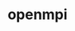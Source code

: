 ---
title: "openmpi"
layout: cache
categories: [package, develop-2024-10-13]
meta: {"versions": ["4.1.6", "5.0.5"], "compilers": ["apple-clang@=15.0.0", "cce@=15.0.1", "gcc@=11.1.0", "gcc@=11.4.0", "gcc@=12.3.0", "gcc@=13.2.0", "gcc@=7.3.1", "gcc@=9.4.0", "oneapi@=2024.2.1"], "oss": ["amzn2", "rhel8", "ubuntu20.04", "ubuntu22.04", "ubuntu24.04", "ventura"], "platforms": ["darwin", "linux"], "targets": ["aarch64", "neoverse_n1", "neoverse_v1", "ppc64le", "x86_64_v3", "zen4"], "stacks": ["aws-isc", "aws-isc-aarch64", "aws-pcluster-neoverse_v1", "data-vis-sdk", "e4s", "e4s-cray-rhel", "e4s-neoverse_v1", "e4s-oneapi", "e4s-power", "ml-darwin-aarch64-mps", "ml-linux-x86_64-cpu", "ml-linux-x86_64-cuda", "radiuss-aws", "radiuss-aws-aarch64", "root", "tutorial"], "num_specs": 32, "num_specs_by_stack": {"root": 32, "ml-darwin-aarch64-mps": 1, "radiuss-aws-aarch64": 2, "aws-isc-aarch64": 10, "aws-pcluster-neoverse_v1": 2, "aws-isc": 5, "radiuss-aws": 1, "e4s-cray-rhel": 1, "e4s-power": 1, "data-vis-sdk": 1, "e4s-neoverse_v1": 1, "tutorial": 2, "e4s": 1, "e4s-oneapi": 1, "ml-linux-x86_64-cpu": 1, "ml-linux-x86_64-cuda": 2}}
spec_details: [{"hash": "5g7cnow546n6bdzjujfdnvagutudrtqa", "compiler": "apple-clang@=15.0.0", "versions": ["5.0.5"], "os": "ventura", "platform": "darwin", "target": "aarch64", "variants": ["+atomics", "build_system=autotools", "~cuda", "~debug", "fabrics=none", "~gpfs", "~internal-hwloc", "~internal-libevent", "~internal-pmix", "~java", "~lustre", "~memchecker", "~openshmem", "~romio", "romio-filesystem=none", "+rsh", "schedulers=none", "~static", "+vt", "+wrapper-rpath"], "stacks": ["root", "ml-darwin-aarch64-mps"], "size": "-", "tarball": "https://binaries.spack.io/develop-2024-10-13/build_cache/darwin-ventura-aarch64/apple-clang-15.0.0/openmpi-5.0.5/darwin-ventura-aarch64-apple-clang-15.0.0-openmpi-5.0.5-5g7cnow546n6bdzjujfdnvagutudrtqa.spack"}, {"hash": "jryyk74i5tbtj2xnf4i7wt27jp3xnv2y", "compiler": "gcc@=7.3.1", "versions": ["5.0.5"], "os": "amzn2", "platform": "linux", "target": "aarch64", "variants": ["+atomics", "build_system=autotools", "~cuda", "~debug", "fabrics=none", "~gpfs", "~internal-hwloc", "~internal-libevent", "~internal-pmix", "~java", "~lustre", "~memchecker", "~openshmem", "~romio", "romio-filesystem=none", "+rsh", "schedulers=none", "~static", "+vt", "+wrapper-rpath"], "stacks": ["root", "radiuss-aws-aarch64"], "size": "-", "tarball": "https://binaries.spack.io/develop-2024-10-13/build_cache/linux-amzn2-aarch64/gcc-7.3.1/openmpi-5.0.5/linux-amzn2-aarch64-gcc-7.3.1-openmpi-5.0.5-jryyk74i5tbtj2xnf4i7wt27jp3xnv2y.spack"}, {"hash": "4lkc45wgwcqtbn3o7dfqzvfcc7pvunlx", "compiler": "gcc@=7.3.1", "versions": ["5.0.5"], "os": "amzn2", "platform": "linux", "target": "aarch64", "variants": ["+atomics", "build_system=autotools", "~cuda", "~debug", "fabrics=ofi", "~gpfs", "~internal-hwloc", "~internal-libevent", "~internal-pmix", "~java", "~lustre", "~memchecker", "~openshmem", "~romio", "romio-filesystem=none", "+rsh", "schedulers=none", "~static", "+vt", "+wrapper-rpath"], "stacks": ["root", "aws-isc-aarch64"], "size": "-", "tarball": "https://binaries.spack.io/develop-2024-10-13/build_cache/linux-amzn2-aarch64/gcc-7.3.1/openmpi-5.0.5/linux-amzn2-aarch64-gcc-7.3.1-openmpi-5.0.5-4lkc45wgwcqtbn3o7dfqzvfcc7pvunlx.spack"}, {"hash": "6hxkjmuh3r2n2vfs6wubirkd356pqvcc", "compiler": "gcc@=7.3.1", "versions": ["5.0.5"], "os": "amzn2", "platform": "linux", "target": "aarch64", "variants": ["+atomics", "build_system=autotools", "~cuda", "~debug", "fabrics=ofi", "~gpfs", "~internal-hwloc", "~internal-libevent", "~internal-pmix", "~java", "~lustre", "~memchecker", "~openshmem", "~romio", "romio-filesystem=none", "+rsh", "schedulers=none", "~static", "+vt", "+wrapper-rpath"], "stacks": ["root", "aws-isc-aarch64"], "size": "-", "tarball": "https://binaries.spack.io/develop-2024-10-13/build_cache/linux-amzn2-aarch64/gcc-7.3.1/openmpi-5.0.5/linux-amzn2-aarch64-gcc-7.3.1-openmpi-5.0.5-6hxkjmuh3r2n2vfs6wubirkd356pqvcc.spack"}, {"hash": "iwex5ebklaxdozaos2g7eh4xk6zxrs6g", "compiler": "gcc@=7.3.1", "versions": ["5.0.5"], "os": "amzn2", "platform": "linux", "target": "aarch64", "variants": ["+atomics", "build_system=autotools", "~cuda", "~debug", "fabrics=ofi", "~gpfs", "~internal-hwloc", "~internal-libevent", "~internal-pmix", "~java", "~lustre", "~memchecker", "~openshmem", "~romio", "romio-filesystem=none", "+rsh", "schedulers=none", "~static", "+vt", "+wrapper-rpath"], "stacks": ["root", "aws-isc-aarch64"], "size": "-", "tarball": "https://binaries.spack.io/develop-2024-10-13/build_cache/linux-amzn2-aarch64/gcc-7.3.1/openmpi-5.0.5/linux-amzn2-aarch64-gcc-7.3.1-openmpi-5.0.5-iwex5ebklaxdozaos2g7eh4xk6zxrs6g.spack"}, {"hash": "cv3qmpmmezcjyogn3v6wm35zjinnbujd", "compiler": "gcc@=7.3.1", "versions": ["5.0.5"], "os": "amzn2", "platform": "linux", "target": "aarch64", "variants": ["+atomics", "build_system=autotools", "~cuda", "~debug", "fabrics=auto", "~gpfs", "~internal-hwloc", "~internal-libevent", "~internal-pmix", "~java", "~lustre", "~memchecker", "~openshmem", "~romio", "romio-filesystem=none", "+rsh", "schedulers=none", "~static", "+vt", "+wrapper-rpath"], "stacks": ["root", "aws-isc-aarch64"], "size": "-", "tarball": "https://binaries.spack.io/develop-2024-10-13/build_cache/linux-amzn2-aarch64/gcc-7.3.1/openmpi-5.0.5/linux-amzn2-aarch64-gcc-7.3.1-openmpi-5.0.5-cv3qmpmmezcjyogn3v6wm35zjinnbujd.spack"}, {"hash": "hpzljf6xp2c6ivt3dljtrwgskpwymj7x", "compiler": "gcc@=7.3.1", "versions": ["4.1.6"], "os": "amzn2", "platform": "linux", "target": "aarch64", "variants": ["+atomics", "build_system=autotools", "~cuda", "~cxx", "~cxx_exceptions", "~debug", "fabrics=ofi", "~gpfs", "~internal-hwloc", "~internal-libevent", "~internal-pmix", "~java", "+legacylaunchers", "~lustre", "~memchecker", "~openshmem", "~orterunprefix", "~pmi", "+romio", "romio-filesystem=none", "+rsh", "schedulers=slurm", "~singularity", "~static", "+vt", "+wrapper-rpath"], "stacks": ["root", "aws-isc-aarch64"], "size": "-", "tarball": "https://binaries.spack.io/develop-2024-10-13/build_cache/linux-amzn2-aarch64/gcc-7.3.1/openmpi-4.1.6/linux-amzn2-aarch64-gcc-7.3.1-openmpi-4.1.6-hpzljf6xp2c6ivt3dljtrwgskpwymj7x.spack"}, {"hash": "xlnx4ohdcsnhmuartjku2w7xgogrtxrx", "compiler": "gcc@=12.3.0", "versions": ["5.0.5"], "os": "amzn2", "platform": "linux", "target": "neoverse_n1", "variants": ["~atomics", "build_system=autotools", "~cuda", "~debug", "fabrics=ofi", "~gpfs", "~internal-hwloc", "~internal-libevent", "~internal-pmix", "~java", "~lustre", "~memchecker", "~openshmem", "+romio", "romio-filesystem=none", "+rsh", "schedulers=slurm", "~static", "+vt", "+wrapper-rpath"], "stacks": ["root", "aws-pcluster-neoverse_v1"], "size": "-", "tarball": "https://binaries.spack.io/develop-2024-10-13/build_cache/linux-amzn2-neoverse_n1/gcc-12.3.0/openmpi-5.0.5/linux-amzn2-neoverse_n1-gcc-12.3.0-openmpi-5.0.5-xlnx4ohdcsnhmuartjku2w7xgogrtxrx.spack"}, {"hash": "l2vhhoboi7y76pe7fwzaoq3wbrz54y5d", "compiler": "gcc@=7.3.1", "versions": ["5.0.5"], "os": "amzn2", "platform": "linux", "target": "neoverse_n1", "variants": ["+atomics", "build_system=autotools", "~cuda", "~debug", "fabrics=none", "~gpfs", "~internal-hwloc", "~internal-libevent", "~internal-pmix", "~java", "~lustre", "~memchecker", "~openshmem", "~romio", "romio-filesystem=none", "+rsh", "schedulers=none", "~static", "+vt", "+wrapper-rpath"], "stacks": ["root", "radiuss-aws-aarch64"], "size": "-", "tarball": "https://binaries.spack.io/develop-2024-10-13/build_cache/linux-amzn2-neoverse_n1/gcc-7.3.1/openmpi-5.0.5/linux-amzn2-neoverse_n1-gcc-7.3.1-openmpi-5.0.5-l2vhhoboi7y76pe7fwzaoq3wbrz54y5d.spack"}, {"hash": "acmisdqe5x2jsoxdcdszkpdtj3avwd3q", "compiler": "gcc@=7.3.1", "versions": ["5.0.5"], "os": "amzn2", "platform": "linux", "target": "neoverse_n1", "variants": ["+atomics", "build_system=autotools", "~cuda", "~debug", "fabrics=ofi", "~gpfs", "~internal-hwloc", "~internal-libevent", "~internal-pmix", "~java", "~lustre", "~memchecker", "~openshmem", "~romio", "romio-filesystem=none", "+rsh", "schedulers=none", "~static", "+vt", "+wrapper-rpath"], "stacks": ["root", "aws-isc-aarch64"], "size": "-", "tarball": "https://binaries.spack.io/develop-2024-10-13/build_cache/linux-amzn2-neoverse_n1/gcc-7.3.1/openmpi-5.0.5/linux-amzn2-neoverse_n1-gcc-7.3.1-openmpi-5.0.5-acmisdqe5x2jsoxdcdszkpdtj3avwd3q.spack"}, {"hash": "xhchluafnk7iazc6dcvqquluaqccd7ib", "compiler": "gcc@=7.3.1", "versions": ["5.0.5"], "os": "amzn2", "platform": "linux", "target": "neoverse_n1", "variants": ["+atomics", "build_system=autotools", "~cuda", "~debug", "fabrics=ofi", "~gpfs", "~internal-hwloc", "~internal-libevent", "~internal-pmix", "~java", "~lustre", "~memchecker", "~openshmem", "~romio", "romio-filesystem=none", "+rsh", "schedulers=none", "~static", "+vt", "+wrapper-rpath"], "stacks": ["root", "aws-isc-aarch64"], "size": "-", "tarball": "https://binaries.spack.io/develop-2024-10-13/build_cache/linux-amzn2-neoverse_n1/gcc-7.3.1/openmpi-5.0.5/linux-amzn2-neoverse_n1-gcc-7.3.1-openmpi-5.0.5-xhchluafnk7iazc6dcvqquluaqccd7ib.spack"}, {"hash": "p4nvqjp2xkcq6l3lcjtxkhcxnzy23yhc", "compiler": "gcc@=7.3.1", "versions": ["5.0.5"], "os": "amzn2", "platform": "linux", "target": "neoverse_n1", "variants": ["+atomics", "build_system=autotools", "~cuda", "~debug", "fabrics=ofi", "~gpfs", "~internal-hwloc", "~internal-libevent", "~internal-pmix", "~java", "~lustre", "~memchecker", "~openshmem", "~romio", "romio-filesystem=none", "+rsh", "schedulers=none", "~static", "+vt", "+wrapper-rpath"], "stacks": ["root", "aws-isc-aarch64"], "size": "-", "tarball": "https://binaries.spack.io/develop-2024-10-13/build_cache/linux-amzn2-neoverse_n1/gcc-7.3.1/openmpi-5.0.5/linux-amzn2-neoverse_n1-gcc-7.3.1-openmpi-5.0.5-p4nvqjp2xkcq6l3lcjtxkhcxnzy23yhc.spack"}, {"hash": "czvtzejzybuntwzii5wud4n74sar5g5q", "compiler": "gcc@=7.3.1", "versions": ["4.1.6"], "os": "amzn2", "platform": "linux", "target": "neoverse_n1", "variants": ["+atomics", "build_system=autotools", "~cuda", "~cxx", "~cxx_exceptions", "~debug", "fabrics=ofi", "~gpfs", "~internal-hwloc", "~internal-libevent", "~internal-pmix", "~java", "+legacylaunchers", "~lustre", "~memchecker", "~openshmem", "~orterunprefix", "~pmi", "+romio", "romio-filesystem=none", "+rsh", "schedulers=slurm", "~singularity", "~static", "+vt", "+wrapper-rpath"], "stacks": ["root", "aws-isc-aarch64"], "size": "-", "tarball": "https://binaries.spack.io/develop-2024-10-13/build_cache/linux-amzn2-neoverse_n1/gcc-7.3.1/openmpi-4.1.6/linux-amzn2-neoverse_n1-gcc-7.3.1-openmpi-4.1.6-czvtzejzybuntwzii5wud4n74sar5g5q.spack"}, {"hash": "u6ppikwlxqaprrjxcwarfqzfsuu4rupr", "compiler": "gcc@=7.3.1", "versions": ["5.0.5"], "os": "amzn2", "platform": "linux", "target": "neoverse_n1", "variants": ["+atomics", "build_system=autotools", "~cuda", "~debug", "fabrics=auto", "~gpfs", "~internal-hwloc", "~internal-libevent", "~internal-pmix", "~java", "~lustre", "~memchecker", "~openshmem", "~romio", "romio-filesystem=none", "+rsh", "schedulers=none", "~static", "+vt", "+wrapper-rpath"], "stacks": ["root", "aws-isc-aarch64"], "size": "-", "tarball": "https://binaries.spack.io/develop-2024-10-13/build_cache/linux-amzn2-neoverse_n1/gcc-7.3.1/openmpi-5.0.5/linux-amzn2-neoverse_n1-gcc-7.3.1-openmpi-5.0.5-u6ppikwlxqaprrjxcwarfqzfsuu4rupr.spack"}, {"hash": "dpukgv7lh2xnqob2vhxlsv34akryue6k", "compiler": "gcc@=12.3.0", "versions": ["5.0.5"], "os": "amzn2", "platform": "linux", "target": "neoverse_v1", "variants": ["~atomics", "build_system=autotools", "~cuda", "~debug", "fabrics=ofi", "~gpfs", "~internal-hwloc", "~internal-libevent", "~internal-pmix", "~java", "~lustre", "~memchecker", "~openshmem", "+romio", "romio-filesystem=none", "+rsh", "schedulers=slurm", "~static", "+vt", "+wrapper-rpath"], "stacks": ["root", "aws-pcluster-neoverse_v1"], "size": "-", "tarball": "https://binaries.spack.io/develop-2024-10-13/build_cache/linux-amzn2-neoverse_v1/gcc-12.3.0/openmpi-5.0.5/linux-amzn2-neoverse_v1-gcc-12.3.0-openmpi-5.0.5-dpukgv7lh2xnqob2vhxlsv34akryue6k.spack"}, {"hash": "anodcws56agafy4rf5kudl6pumbmqtk2", "compiler": "gcc@=7.3.1", "versions": ["5.0.5"], "os": "amzn2", "platform": "linux", "target": "x86_64_v3", "variants": ["+atomics", "build_system=autotools", "~cuda", "~debug", "fabrics=ofi", "~gpfs", "~internal-hwloc", "~internal-libevent", "~internal-pmix", "~java", "~lustre", "~memchecker", "~openshmem", "~romio", "romio-filesystem=none", "+rsh", "schedulers=none", "~static", "+vt", "+wrapper-rpath"], "stacks": ["root", "aws-isc"], "size": "-", "tarball": "https://binaries.spack.io/develop-2024-10-13/build_cache/linux-amzn2-x86_64_v3/gcc-7.3.1/openmpi-5.0.5/linux-amzn2-x86_64_v3-gcc-7.3.1-openmpi-5.0.5-anodcws56agafy4rf5kudl6pumbmqtk2.spack"}, {"hash": "rwrjn6ne4y6hll3btddhkcc6ge72szae", "compiler": "gcc@=7.3.1", "versions": ["5.0.5"], "os": "amzn2", "platform": "linux", "target": "x86_64_v3", "variants": ["+atomics", "build_system=autotools", "~cuda", "~debug", "fabrics=ofi", "~gpfs", "~internal-hwloc", "~internal-libevent", "~internal-pmix", "~java", "~lustre", "~memchecker", "~openshmem", "~romio", "romio-filesystem=none", "+rsh", "schedulers=none", "~static", "+vt", "+wrapper-rpath"], "stacks": ["root", "aws-isc"], "size": "-", "tarball": "https://binaries.spack.io/develop-2024-10-13/build_cache/linux-amzn2-x86_64_v3/gcc-7.3.1/openmpi-5.0.5/linux-amzn2-x86_64_v3-gcc-7.3.1-openmpi-5.0.5-rwrjn6ne4y6hll3btddhkcc6ge72szae.spack"}, {"hash": "iqn43mvuqlqbzs4afs5dbosfcsnlp244", "compiler": "gcc@=7.3.1", "versions": ["5.0.5"], "os": "amzn2", "platform": "linux", "target": "x86_64_v3", "variants": ["+atomics", "build_system=autotools", "~cuda", "~debug", "fabrics=none", "~gpfs", "~internal-hwloc", "~internal-libevent", "~internal-pmix", "~java", "~lustre", "~memchecker", "~openshmem", "~romio", "romio-filesystem=none", "+rsh", "schedulers=none", "~static", "+vt", "+wrapper-rpath"], "stacks": ["radiuss-aws", "root"], "size": "-", "tarball": "https://binaries.spack.io/develop-2024-10-13/build_cache/linux-amzn2-x86_64_v3/gcc-7.3.1/openmpi-5.0.5/linux-amzn2-x86_64_v3-gcc-7.3.1-openmpi-5.0.5-iqn43mvuqlqbzs4afs5dbosfcsnlp244.spack"}, {"hash": "qdtslb7auowx3agagiqrqn4vhl5lwvgi", "compiler": "gcc@=7.3.1", "versions": ["5.0.5"], "os": "amzn2", "platform": "linux", "target": "x86_64_v3", "variants": ["+atomics", "build_system=autotools", "~cuda", "~debug", "fabrics=ofi", "~gpfs", "~internal-hwloc", "~internal-libevent", "~internal-pmix", "~java", "~lustre", "~memchecker", "~openshmem", "~romio", "romio-filesystem=none", "+rsh", "schedulers=none", "~static", "+vt", "+wrapper-rpath"], "stacks": ["root", "aws-isc"], "size": "-", "tarball": "https://binaries.spack.io/develop-2024-10-13/build_cache/linux-amzn2-x86_64_v3/gcc-7.3.1/openmpi-5.0.5/linux-amzn2-x86_64_v3-gcc-7.3.1-openmpi-5.0.5-qdtslb7auowx3agagiqrqn4vhl5lwvgi.spack"}, {"hash": "pqrs22vyvloez4rshtaynxa4o4ifrsnk", "compiler": "gcc@=7.3.1", "versions": ["5.0.5"], "os": "amzn2", "platform": "linux", "target": "x86_64_v3", "variants": ["+atomics", "build_system=autotools", "~cuda", "~debug", "fabrics=auto", "~gpfs", "~internal-hwloc", "~internal-libevent", "~internal-pmix", "~java", "~lustre", "~memchecker", "~openshmem", "~romio", "romio-filesystem=none", "+rsh", "schedulers=none", "~static", "+vt", "+wrapper-rpath"], "stacks": ["root", "aws-isc"], "size": "-", "tarball": "https://binaries.spack.io/develop-2024-10-13/build_cache/linux-amzn2-x86_64_v3/gcc-7.3.1/openmpi-5.0.5/linux-amzn2-x86_64_v3-gcc-7.3.1-openmpi-5.0.5-pqrs22vyvloez4rshtaynxa4o4ifrsnk.spack"}, {"hash": "m22wud7kg4jml7qkqnqrosszvdc73qtk", "compiler": "gcc@=7.3.1", "versions": ["4.1.6"], "os": "amzn2", "platform": "linux", "target": "x86_64_v3", "variants": ["+atomics", "build_system=autotools", "~cuda", "~cxx", "~cxx_exceptions", "~debug", "fabrics=ofi", "~gpfs", "~internal-hwloc", "~internal-libevent", "~internal-pmix", "~java", "+legacylaunchers", "~lustre", "~memchecker", "~openshmem", "~orterunprefix", "~pmi", "+romio", "romio-filesystem=none", "+rsh", "schedulers=slurm", "~singularity", "~static", "+vt", "+wrapper-rpath"], "stacks": ["root", "aws-isc"], "size": "-", "tarball": "https://binaries.spack.io/develop-2024-10-13/build_cache/linux-amzn2-x86_64_v3/gcc-7.3.1/openmpi-4.1.6/linux-amzn2-x86_64_v3-gcc-7.3.1-openmpi-4.1.6-m22wud7kg4jml7qkqnqrosszvdc73qtk.spack"}, {"hash": "7mnrjugfifxtrojjherzkzwvp37vvwfv", "compiler": "cce@=15.0.1", "versions": ["5.0.5"], "os": "rhel8", "platform": "linux", "target": "zen4", "variants": ["+atomics", "build_system=autotools", "~cuda", "~debug", "fabrics=none", "~gpfs", "~internal-hwloc", "~internal-libevent", "~internal-pmix", "~java", "~lustre", "~memchecker", "~openshmem", "~romio", "romio-filesystem=none", "+rsh", "schedulers=none", "~static", "+vt", "+wrapper-rpath"], "stacks": ["e4s-cray-rhel", "root"], "size": "-", "tarball": "https://binaries.spack.io/develop-2024-10-13/build_cache/linux-rhel8-zen4/cce-15.0.1/openmpi-5.0.5/linux-rhel8-zen4-cce-15.0.1-openmpi-5.0.5-7mnrjugfifxtrojjherzkzwvp37vvwfv.spack"}, {"hash": "xmrfadfzevu4k2gptta74h4tid6r7gqo", "compiler": "gcc@=9.4.0", "versions": ["5.0.5"], "os": "ubuntu20.04", "platform": "linux", "target": "ppc64le", "variants": ["+atomics", "build_system=autotools", "~cuda", "~debug", "fabrics=none", "~gpfs", "~internal-hwloc", "~internal-libevent", "~internal-pmix", "~java", "~lustre", "~memchecker", "~openshmem", "~romio", "romio-filesystem=none", "+rsh", "schedulers=none", "~static", "+vt", "+wrapper-rpath"], "stacks": ["e4s-power", "root"], "size": "-", "tarball": "https://binaries.spack.io/develop-2024-10-13/build_cache/linux-ubuntu20.04-ppc64le/gcc-9.4.0/openmpi-5.0.5/linux-ubuntu20.04-ppc64le-gcc-9.4.0-openmpi-5.0.5-xmrfadfzevu4k2gptta74h4tid6r7gqo.spack"}, {"hash": "42rycstacg446hbocxncstpq3dax3w7r", "compiler": "gcc@=11.1.0", "versions": ["5.0.5"], "os": "ubuntu20.04", "platform": "linux", "target": "x86_64_v3", "variants": ["+atomics", "build_system=autotools", "~cuda", "~debug", "fabrics=none", "~gpfs", "~internal-hwloc", "~internal-libevent", "~internal-pmix", "~java", "~lustre", "~memchecker", "~openshmem", "~romio", "romio-filesystem=none", "+rsh", "schedulers=none", "~static", "+vt", "+wrapper-rpath"], "stacks": ["root", "data-vis-sdk"], "size": "-", "tarball": "https://binaries.spack.io/develop-2024-10-13/build_cache/linux-ubuntu20.04-x86_64_v3/gcc-11.1.0/openmpi-5.0.5/linux-ubuntu20.04-x86_64_v3-gcc-11.1.0-openmpi-5.0.5-42rycstacg446hbocxncstpq3dax3w7r.spack"}, {"hash": "2reuf7txspivnmkd7hi2f5rtuuulam6c", "compiler": "gcc@=11.4.0", "versions": ["5.0.5"], "os": "ubuntu22.04", "platform": "linux", "target": "neoverse_v1", "variants": ["+atomics", "build_system=autotools", "~cuda", "~debug", "fabrics=none", "~gpfs", "~internal-hwloc", "~internal-libevent", "~internal-pmix", "~java", "~lustre", "~memchecker", "~openshmem", "~romio", "romio-filesystem=none", "+rsh", "schedulers=none", "~static", "+vt", "+wrapper-rpath"], "stacks": ["e4s-neoverse_v1", "root"], "size": "-", "tarball": "https://binaries.spack.io/develop-2024-10-13/build_cache/linux-ubuntu22.04-neoverse_v1/gcc-11.4.0/openmpi-5.0.5/linux-ubuntu22.04-neoverse_v1-gcc-11.4.0-openmpi-5.0.5-2reuf7txspivnmkd7hi2f5rtuuulam6c.spack"}, {"hash": "f772udr55eso4hatzzm4gjmqyoptfj7l", "compiler": "gcc@=11.4.0", "versions": ["5.0.5"], "os": "ubuntu22.04", "platform": "linux", "target": "x86_64_v3", "variants": ["+atomics", "build_system=autotools", "~cuda", "~debug", "fabrics=none", "~gpfs", "~internal-hwloc", "~internal-libevent", "~internal-pmix", "~java", "~lustre", "~memchecker", "~openshmem", "~romio", "romio-filesystem=none", "+rsh", "schedulers=none", "~static", "+vt", "+wrapper-rpath"], "stacks": ["root", "tutorial"], "size": "-", "tarball": "https://binaries.spack.io/develop-2024-10-13/build_cache/linux-ubuntu22.04-x86_64_v3/gcc-11.4.0/openmpi-5.0.5/linux-ubuntu22.04-x86_64_v3-gcc-11.4.0-openmpi-5.0.5-f772udr55eso4hatzzm4gjmqyoptfj7l.spack"}, {"hash": "u366z7d7rauqh5ey6zaqalkc6jefyrzn", "compiler": "gcc@=11.4.0", "versions": ["5.0.5"], "os": "ubuntu22.04", "platform": "linux", "target": "x86_64_v3", "variants": ["+atomics", "build_system=autotools", "~cuda", "~debug", "fabrics=none", "~gpfs", "~internal-hwloc", "~internal-libevent", "~internal-pmix", "~java", "~lustre", "~memchecker", "~openshmem", "~romio", "romio-filesystem=none", "+rsh", "schedulers=none", "~static", "+vt", "+wrapper-rpath"], "stacks": ["root", "e4s"], "size": "-", "tarball": "https://binaries.spack.io/develop-2024-10-13/build_cache/linux-ubuntu22.04-x86_64_v3/gcc-11.4.0/openmpi-5.0.5/linux-ubuntu22.04-x86_64_v3-gcc-11.4.0-openmpi-5.0.5-u366z7d7rauqh5ey6zaqalkc6jefyrzn.spack"}, {"hash": "s7zkwcly4ydudc633dtz4nlxx7pztzj6", "compiler": "gcc@=12.3.0", "versions": ["5.0.5"], "os": "ubuntu22.04", "platform": "linux", "target": "x86_64_v3", "variants": ["+atomics", "build_system=autotools", "~cuda", "~debug", "fabrics=none", "~gpfs", "~internal-hwloc", "~internal-libevent", "~internal-pmix", "~java", "~lustre", "~memchecker", "~openshmem", "~romio", "romio-filesystem=none", "+rsh", "schedulers=none", "~static", "+vt", "+wrapper-rpath"], "stacks": ["root", "tutorial"], "size": "-", "tarball": "https://binaries.spack.io/develop-2024-10-13/build_cache/linux-ubuntu22.04-x86_64_v3/gcc-12.3.0/openmpi-5.0.5/linux-ubuntu22.04-x86_64_v3-gcc-12.3.0-openmpi-5.0.5-s7zkwcly4ydudc633dtz4nlxx7pztzj6.spack"}, {"hash": "jzoicc5nrtatyqbckvjeem2vvvxel4tz", "compiler": "oneapi@=2024.2.1", "versions": ["5.0.5"], "os": "ubuntu22.04", "platform": "linux", "target": "x86_64_v3", "variants": ["+atomics", "build_system=autotools", "~cuda", "~debug", "fabrics=none", "~gpfs", "~internal-hwloc", "~internal-libevent", "~internal-pmix", "~java", "~lustre", "~memchecker", "~openshmem", "~romio", "romio-filesystem=none", "+rsh", "schedulers=none", "~static", "+vt", "+wrapper-rpath"], "stacks": ["e4s-oneapi", "root"], "size": "-", "tarball": "https://binaries.spack.io/develop-2024-10-13/build_cache/linux-ubuntu22.04-x86_64_v3/oneapi-2024.2.1/openmpi-5.0.5/linux-ubuntu22.04-x86_64_v3-oneapi-2024.2.1-openmpi-5.0.5-jzoicc5nrtatyqbckvjeem2vvvxel4tz.spack"}, {"hash": "xgjxejpb5yf4ncy7ehlz5varjvugceho", "compiler": "gcc@=13.2.0", "versions": ["5.0.5"], "os": "ubuntu24.04", "platform": "linux", "target": "x86_64_v3", "variants": ["+atomics", "build_system=autotools", "~cuda", "~debug", "fabrics=none", "~gpfs", "~internal-hwloc", "~internal-libevent", "~internal-pmix", "~java", "~lustre", "~memchecker", "~openshmem", "~romio", "romio-filesystem=none", "+rsh", "schedulers=none", "~static", "+vt", "+wrapper-rpath"], "stacks": ["root", "ml-linux-x86_64-cpu"], "size": "-", "tarball": "https://binaries.spack.io/develop-2024-10-13/build_cache/linux-ubuntu24.04-x86_64_v3/gcc-13.2.0/openmpi-5.0.5/linux-ubuntu24.04-x86_64_v3-gcc-13.2.0-openmpi-5.0.5-xgjxejpb5yf4ncy7ehlz5varjvugceho.spack"}, {"hash": "j2v7ol22thkmwpfrosd4qwenrfyhxgxm", "compiler": "gcc@=13.2.0", "versions": ["5.0.5"], "os": "ubuntu24.04", "platform": "linux", "target": "x86_64_v3", "variants": ["+atomics", "build_system=autotools", "+cuda", "cuda_arch=80", "~debug", "fabrics=none", "~gpfs", "~internal-hwloc", "~internal-libevent", "~internal-pmix", "~java", "~lustre", "~memchecker", "~openshmem", "~romio", "romio-filesystem=none", "+rsh", "schedulers=none", "~static", "+vt", "+wrapper-rpath"], "stacks": ["ml-linux-x86_64-cuda", "root"], "size": "-", "tarball": "https://binaries.spack.io/develop-2024-10-13/build_cache/linux-ubuntu24.04-x86_64_v3/gcc-13.2.0/openmpi-5.0.5/linux-ubuntu24.04-x86_64_v3-gcc-13.2.0-openmpi-5.0.5-j2v7ol22thkmwpfrosd4qwenrfyhxgxm.spack"}, {"hash": "cnomx4v3hjvuwrw53brebr6a5cyckz7d", "compiler": "gcc@=13.2.0", "versions": ["5.0.5"], "os": "ubuntu24.04", "platform": "linux", "target": "x86_64_v3", "variants": ["+atomics", "build_system=autotools", "+cuda", "cuda_arch=80", "~debug", "fabrics=none", "~gpfs", "~internal-hwloc", "~internal-libevent", "~internal-pmix", "~java", "~lustre", "~memchecker", "~openshmem", "~romio", "romio-filesystem=none", "+rsh", "schedulers=none", "~static", "+vt", "+wrapper-rpath"], "stacks": ["ml-linux-x86_64-cuda", "root"], "size": "-", "tarball": "https://binaries.spack.io/develop-2024-10-13/build_cache/linux-ubuntu24.04-x86_64_v3/gcc-13.2.0/openmpi-5.0.5/linux-ubuntu24.04-x86_64_v3-gcc-13.2.0-openmpi-5.0.5-cnomx4v3hjvuwrw53brebr6a5cyckz7d.spack"}]
---